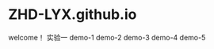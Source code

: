 # ZHD-LYX.github.io
welcome！
实验一
<a>demo-1   <a><a>demo-2   <a><a>demo-3   <a><a>demo-4   <a><a>demo-5<a>
